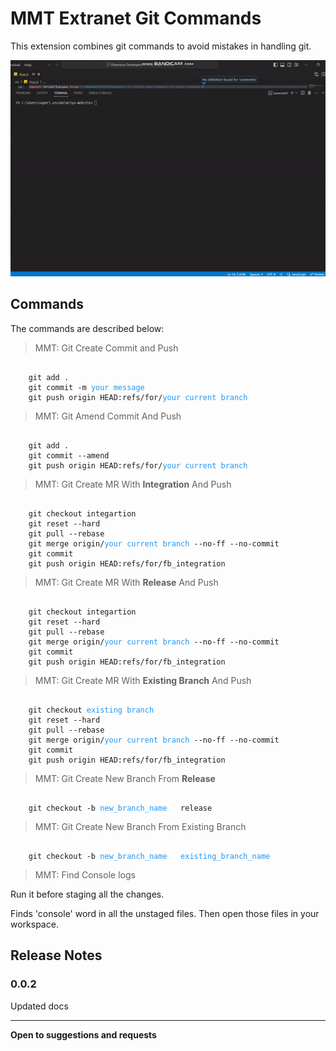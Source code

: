 # MMT Extranet Git Commands

This extension combines git commands to avoid mistakes in handling git.

![Alt Text](./demo.gif)

## Commands

The commands are described below:

> MMT: Git Create Commit and Push

<pre><code>
    git add .
    git commit -m <span style='color:#2196f3'>your message</span>
    git push origin HEAD:refs/for/<span style='color:#2196f3'>your current branch</span>
</code></pre>

> MMT: Git Amend Commit And Push

<pre><code>
    git add .
    git commit --amend
    git push origin HEAD:refs/for/<span style='color:#2196f3'>your current branch</span>
</code></pre>

> MMT: Git Create MR With **Integration** And Push

<pre><code>
    git checkout integartion
    git reset --hard
    git pull --rebase
    git merge origin/<span style='color:#2196f3'>your current branch</span> --no-ff --no-commit
    git commit 
    git push origin HEAD:refs/for/fb_integration
</code></pre>

> MMT: Git Create MR With **Release** And Push

<pre><code>
    git checkout integartion
    git reset --hard
    git pull --rebase
    git merge origin/<span style='color:#2196f3'>your current branch</span> --no-ff --no-commit
    git commit 
    git push origin HEAD:refs/for/fb_integration
</code></pre>

> MMT: Git Create MR With **Existing Branch** And Push

<pre><code>
    git checkout <span style='color:#2196f3'>existing branch</span>
    git reset --hard
    git pull --rebase
    git merge origin/<span style='color:#2196f3'>your current branch</span> --no-ff --no-commit
    git commit 
    git push origin HEAD:refs/for/fb_integration
</code></pre>

> MMT: Git Create New Branch From **Release**

<pre><code>
    git checkout -b <span style='color:#2196f3'>new_branch_name</span>   release
</code></pre>

> MMT: Git Create New Branch From Existing Branch

<pre><code>
    git checkout -b <span style='color:#2196f3'>new_branch_name</span>   <span style='color:#2196f3'>existing_branch_name</span>
</code></pre>

> MMT: Find Console logs

Run it before staging all the changes.

Finds 'console' word in all the unstaged files. Then open those files in your workspace.

<!-- ## Extension Settings

Include if your extension adds any VS Code settings through the `contributes.configuration` extension point.

For example:

This extension contributes the following settings:

- `myExtension.enable`: Enable/disable this extension.
- `myExtension.thing`: Set to `blah` to do something. -->

## Release Notes

### 0.0.2

Updated docs

---

**Open to suggestions and requests**
